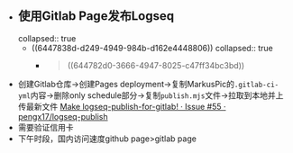 - ## 使用Gitlab Page发布Logseq
  collapsed:: true
	- ((6447838d-d249-4949-984b-d162e4448806))
	  collapsed:: true
		- > ((644782d0-3666-4947-8025-c47ff34bc3bd))
- 创建Gitlab仓库->创建Pages deployment->复制MarkusPic的`.gitlab-ci-yml`内容->删除only schedule部分->复制`publish.mjs`文件->拉取到本地并上传最新文件 [Make logseq-publish-for-gitlab! · Issue #55 · pengx17/logseq-publish](https://github.com/pengx17/logseq-publish/issues/55)
- 需要验证信用卡
- 下午时段，国内访问速度github page>gitlab page